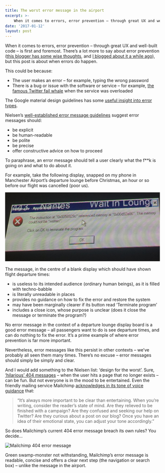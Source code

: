 ```yaml
---
title: The worst error message in the airport
excerpt: >- 
    When it comes to errors, error prevention – through great UX and well-built code...
date: '2017-01-12'
layout: post
---
```


When it comes to errors, error prevention – through great UX and well-built code – is first and foremost. There’s a lot more to say about error prevention ([this blogger has some wise thoughts](http://www.uxmatters.com/mt/archives/2015/11/error-messages-are-an-anti-pattern.php), and [I blogged about it a while ago](http://www.tomhiskey.co.uk/poor-error-prevention-stressful-evening-thanks-a-lot-apple/)), but this post is about when errors do happen.

This could be because:

*   The user makes an error – for example, typing the wrong password
*   There is a bug or issue with the software or service – for example, [the famous Twitter fail whale](https://www.theatlantic.com/technology/archive/2015/01/the-story-behind-twitters-fail-whale/384313/) when the service was overloaded

The Google material design guidelines has some [useful insight into error types](https://material.io/guidelines/patterns/errors.html#).

Nielsen’s [well-established error message guidelines](https://www.nngroup.com/articles/error-message-guidelines/) suggest error messages should:

*   be explicit
*   be human-readable
*   be polite
*   be precise
*   offer constructive advice on how to proceed

To paraphrase, an error message should tell a user clearly what the f**k is going on and what to do about it.

For example, take the following display, snapped on my phone in Manchester Airport’s departure lounge before Christmas, an hour or so before our flight was cancelled (poor us).

![Airport error message UX](/images/Airport-error-message-smaller.jpg)

The message, in the centre of a blank display which should have shown flight departure times:

*   is useless to its intended audience (ordinary human beings), as it is filled with techno-babble
*   is literally unreadable in places
*   provides no guidance on how to fix the error and restore the system
*   may have been marginally clearer if its button read ‘Terminate program’
*   includes a close icon, whose purpose is unclear (does it close the message or terminate the program?)

No error message in the context of a departure lounge display board is a good error message – all passengers want to do is see departure times, and can do nothing to fix the error. It’s a prime example of where error prevention is far more important.

Nevertheless, error messages like this persist in other contexts – we’ve probably all seen them many times. There’s no excuse – error messages should simply be simply and clear.

And I would add something to the Nielsen list: ‘design for the worst’. Sure, [‘hilarious’ 404 messages](http://www.hongkiat.com/blog/funny-creative-error-404/) – when the user hits a page that no longer exists – can be fun. But not everyone is in the mood to be entertained. Even the friendly mailing service Mailchimp [acknowledges in its tone of voice guidance](http://styleguide.mailchimp.com/voice-and-tone/) that:
 
> “It’s always more important to be clear than entertaining. When you’re writing, consider the reader’s state of mind. Are they relieved to be finished with a campaign? Are they confused and seeking our help on Twitter? Are they curious about a post on our blog? Once you have an idea of their emotional state, you can adjust your tone accordingly.”

So does Mailchimp’s current 404 error message breach its own rules? You decide…

![Mailchimp 404 error message](/images/Screen-Shot-2017-01-12-at-21.41.48.png)

Green swamp-monster not withstanding, Mailchimp’s error message is readable, concise and offers a clear next step (the navigation or search box) – unlike the message in the airport.